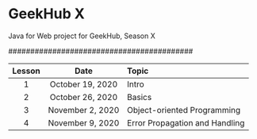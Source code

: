 # GeekHub X

Java for Web project for GeekHub, Season X

##########################################

|Lesson|Date|Topic|
|:----:|:--:|:----|
| 1|October 19, 2020|Intro|
| 2|October 26, 2020|Basics|
| 3|November 2, 2020|Object-oriented Programming|
| 4|November 9, 2020|Error Propagation and Handling|